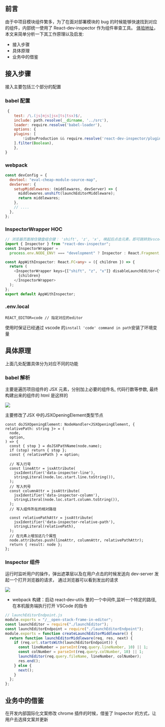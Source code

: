 ## 前言

由于中项目模块组件繁多，为了在面对部署模块的 bug 的时候能够快速找到对应的组件，内部统一使用了 React-dev-inspector 作为组件审查工具。
[体验地址](https://react-dev-inspector.zthxxx.me/)，本文来简单分析一下其工作原理以及启发:

- 接入步骤
- 具体原理
- 业务中的借鉴

## 接入步骤

接入主要包括三个部分的配置

### babel 配置

```js
 {
    test: /\.(js|mjs|jsx|ts|tsx)$/,
    include: path.resolve(__dirname, '../src'),
    loader: require.resolve('babel-loader'),
    options: {
    plugins: [
        !isEnvProduction && require.resolve('react-dev-inspector/plugins/babel'),
    ].filter(Boolean),
    },
}
```

### webpack

```js
const devConfig = {
  devtool: "eval-cheap-module-source-map",
  devServer: {
    setupMiddlewares: (middlewares, devServer) => {
      middlewares.unshift(launchEditorMiddleware);
      return middlewares;
    },
    // ....
  },
};
```

### InspectorWrapper HOC

```ts
// 浏览器页面按住键盘组合键： 'shift', 'z', 'x', 唤起后点击元素，即可跳转到vscode
import { Inspector } from "react-dev-inspector";
const InspectorWrapper =
  process.env.NODE_ENV! === "development" ? Inspector : React.Fragment;

const AppWithInspector: React.FC<any> = ({ children }) => {
  return (
    <InspectorWrapper keys={["shift", "z", "x"]} disableLaunchEditor={false}>
      {children}
    </InspectorWrapper>
  );
};
export default AppWithInspector;
```

### .env.local

```
REACT_EDITOR=code // 指定对应的editor
```

使用时保证已经通过 vscode 的`install 'code' command in path`安装了环境变量

## 具体原理

上面几处配置具体分为对应不同的功能

### babel 解析

主要是遍历项目组件的 JSX 元素，分别加上必要的组件名, 代码行数等参数, 最终构建出来的组件的 html 是这样的

![](https://cdn.jsdelivr.net/gh/chenxiaoyao6228/cloudimg@main/2019/10/2019-10-29-13-33-36.png)

主要修改了JSX 中的JSXOpeningElement类型节点
```tsx
const doJSXOpeningElement: NodeHandler<JSXOpeningElement, { relativePath: string }> = (
  node,
  option,
) => {
  const { stop } = doJSXPathName(node.name);
  if (stop) return { stop };
  const { relativePath } = option;

  // 写入行号
  const lineAttr = jsxAttribute(
    jsxIdentifier('data‐inspector‐line'),
    stringLiteral(node.loc.start.line.toString()),
  );
  // 写入列号
  const columnAttr = jsxAttribute(
    jsxIdentifier('data‐inspector‐column'),
    stringLiteral(node.loc.start.column.toString()),
  );
  // 写入组件所在的相对路径

  const relativePathAttr = jsxAttribute(
    jsxIdentifier('data‐inspector‐relative‐path'),
    stringLiteral(relativePath),
  );
  // 在元素上增加这几个属性
  node.attributes.push(lineAttr, columnAttr, relativePathAttr);
  return { result: node };
};
```

### Inspector 组件

运行时监听用户的操作，弹出遮罩层以及在用户点击的时候发送向 dev-server 发起一个打开浏览器的请求， 通过浏览器可以看到发出的请求

![](https://cdn.jsdelivr.net/gh/chenxiaoyao6228/cloudimg@main/2019/10/2019-10-29-13-33-36.png)

- webpack 构建：启动 react‐dev‐utils 里的一个中间件,监听一个特定的路径,在本机服务端执行打开 VSCode 的指令

```js
// launchEditorEndpoint.js
module.exports = "/__open‐stack‐frame‐in‐editor";
const launchEditor = require("./launchEditor");
const launchEditorEndpoint = require("./launchEditorEndpoint");
module.exports = function createLaunchEditorMiddleware() {
  return function launchEditorMiddleware(req, res, next) {
    if (req.url.startsWith(launchEditorEndpoint)) {
      const lineNumber = parseInt(req.query.lineNumber, 10) || 1;
      const colNumber = parseInt(req.query.colNumber, 10) || 1;
      launchEditor(req.query.fileName, lineNumber, colNumber);
      res.end();
    } else {
      next();
    }
  };
};
```

## 业务中的借鉴

在开发内部国际化文案修改 chrome 插件的时候，借鉴了 Inspector 的方式，让用户去选择文案并更新
